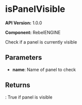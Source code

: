 # isPanelVisible

**API Version:** 1.0.0

**Component:** RebelENGINE

Check if a panel is currently visible

## Parameters

- **name**: Name of panel to check

## Returns

: True if panel is visible


